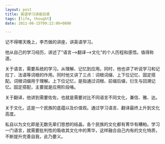 ```yaml
---
layout: post
title: 英语学习讲座后感
tags: [life, thought]
date: 2011-06-15T09:22:00+0800

---
```


记不得哪天晚上，李杰做的讲座，讲英语学习。  
  
他从自己的学习经历，讲述了"语言-->翻译-->文化"的个人历程和感悟。值得称道。 
 
关于语言，需要系统的学习。从理解、记忆到应用。同时，他也讲了听说学习和记拉丁、法语等词根的作用。同时他又讲了三点：词根词缀、上下位记忆、固定搭配。词根词缀用于理解。上下位记忆，是指通过词根、前缀后缀，衍生与回溯记忆。固定搭配，主要就是应用阶段咯。  

关于翻译，他讲到需要佐佐，也就是需要对比不同语言不同文化，兼信、雅、达。
  
关于文化，这是一个民族的底蕴以及价值观。通过学习语言、翻译最终上升到文化高度。  

私自以为文化即是无数先辈们思想的结晶，各个民族的文化都有菁华有糟粕。学习一门语言，就需要批判性的吸收其文化中的菁华，这样融合自己内有的文化特质，不断提升完善自我，此乃要义。